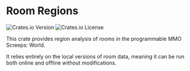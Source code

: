 # Room Regions

![Crates.io Version](https://img.shields.io/crates/v/screeps-room-regions)
![Crates.io License](https://img.shields.io/crates/l/screeps-room-regions)

This crate provides region analysis of rooms in the programmable MMO Screeps: World.

It relies entirely on the local versions of room data, meaning it can be run both online and offline without modifications.
